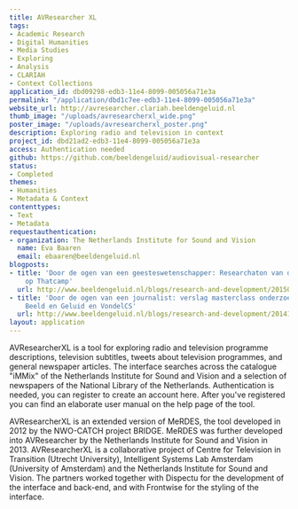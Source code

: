 ```yaml
---
title: AVResearcher XL
tags:
- Academic Research
- Digital Humanities
- Media Studies
- Exploring
- Analysis
- CLARIAH
- Context Collections
application_id: dbd09298-edb3-11e4-8099-005056a71e3a
permalink: "/application/dbd1c7ee-edb3-11e4-8099-005056a71e3a"
website_url: http://avresearcher.clariah.beeldengeluid.nl
thumb_image: "/uploads/avresearcherxl_wide.png"
poster_image: "/uploads/avresearcherxl_poster.png"
description: Exploring radio and television in context
project_id: dbd21ad2-edb3-11e4-8099-005056a71e3a
access: Authentication needed
github: https://github.com/beeldengeluid/audiovisual-researcher
status:
- Completed
themes:
- Humanities
- Metadata & Context
contenttypes:
- Text
- Metadata
requestauthentication:
- organization: The Netherlands Institute for Sound and Vision
  name: Eva Baaren
  email: ebaaren@beeldengeluid.nl
blogposts:
- title: 'Door de ogen van een geesteswetenschapper: Researchaton van de tool AVResearcherXL
    op Thatcamp'
  url: http://www.beeldengeluid.nl/blogs/research-and-development/201502/door-de-ogen-van-een-geesteswetenschapper-verslag
- title: 'Door de ogen van een journalist: verslag masterclass onderzoeksjournalistiek
    Beeld en Geluid en VondelCS'
  url: http://www.beeldengeluid.nl/blogs/research-and-development/201410/door-de-ogen-van-een-journalist-verslag-masterclass
layout: application
---
```


AVResearcherXL is a tool for exploring radio and television programme descriptions, television subtitles, tweets about television programmes, and general newspaper articles. The interface searches across the catalogue "iMMix" of the Netherlands Institute for Sound and Vision and a selection of newspapers of the National Library of the Netherlands. Authentication is needed, you can register to create an account here. After you've registered you can find an elaborate user manual on the help page of the tool.

AVResearcherXL is an extended version of MeRDES, the tool developed in 2012 by the NWO-CATCH project BRIDGE. MeRDES was further developed into AVResearcher by the Netherlands Institute for Sound and Vision in 2013. AVResearcherXL is a collaborative project of Centre for Television in Transition (Utrecht University), Intelligent Systems Lab Amsterdam (University of Amsterdam) and the Netherlands Institute for Sound and Vision. The partners worked together with Dispectu for the development of the interface and back-end, and with Frontwise for the styling of the interface.
